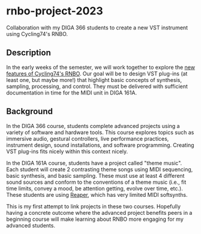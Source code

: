 # rnbo-project-2023
Collaboration with my DIGA 366 students to create a new VST instrument using Cycling74's RNBO.

## Description

In the early weeks of the semester, we will work together to explore the [new features of Cycling74's RNBO](https://cycling74.com/products/rnbo). 
Our goal will be to design VST plug-ins (at least one, but maybe more!) that highlight basic concepts of synthesis, sampling, processing, and control. 
They must be delivered with sufficient documentation in time for the MIDI unit in DIGA 161A. 

## Background

In the DIGA 366 course, students complete advanced projects using a variety of software and hardware tools. 
This course explores topics such as immersive audio, gestural controllers, live performance practices, instrument design, sound installations, and software programming. 
Creating VST plug-ins fits nicely within this context nicely. 

In the DIGA 161A course, students have a project called "theme music". 
Each student will create 2 contrasting theme songs using MIDI sequencing, basic synthesis, and basic sampling. 
These must use at least 4 different sound sources and conform to the conventions of a theme music (i.e., fit time limits, convey a mood, be attention getting, evolve over time, etc.).
These students are using [Reaper](https://www.reaper.fm), which has very limited MIDI softsynths.

This is my first attempt to link projects in these two courses. 
Hopefully having a concrete outcome where the advanced project benefits peers in a beginning course will make learning about RNBO more engaging for my advanced students. 
